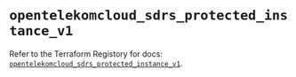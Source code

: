 # `opentelekomcloud_sdrs_protected_instance_v1`

Refer to the Terraform Registory for docs: [`opentelekomcloud_sdrs_protected_instance_v1`](https://registry.terraform.io/providers/opentelekomcloud/opentelekomcloud/1.35.4/docs/resources/sdrs_protected_instance_v1).
